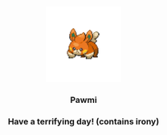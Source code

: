 <p align="center">
    <img src="https://raw.githubusercontent.com/PokeAPI/sprites/master/sprites/pokemon/921.png" width="150" height="150">
</p>
<h3 align="center"> <b>Pawmi</b></h3>
<h3 align="center">Have a terrifying day! (contains irony)</h3>
